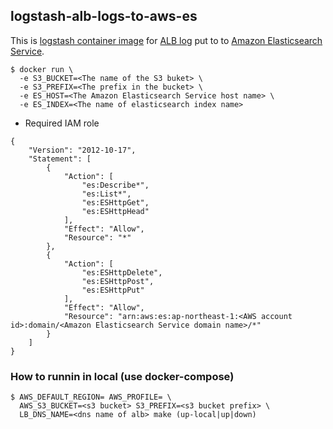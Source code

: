 ## logstash-alb-logs-to-aws-es

This is [logstash container image](https://www.elastic.co/guide/en/logstash/current/docker.html) for [ALB log](https://docs.aws.amazon.com/elasticloadbalancing/latest/application/load-balancer-access-logs.html) put to to [Amazon Elasticsearch Service](https://aws.amazon.com/elasticsearch-service/).


```
$ docker run \
  -e S3_BUCKET=<The name of the S3 buket> \
  -e S3_PREFIX=<The prefix in the bucket> \
  -e ES_HOST=<The Amazon Elasticsearch Service host name> \
  -e ES_INDEX=<The name of elasticsearch index name>
```

* Required IAM role

```
{
    "Version": "2012-10-17",
    "Statement": [
        {
            "Action": [
                "es:Describe*",
                "es:List*",
                "es:ESHttpGet",
                "es:ESHttpHead"
            ],
            "Effect": "Allow",
            "Resource": "*"
        },
        {
            "Action": [
                "es:ESHttpDelete",
                "es:ESHttpPost",
                "es:ESHttpPut"
            ],
            "Effect": "Allow",
            "Resource": "arn:aws:es:ap-northeast-1:<AWS account id>:domain/<Amazon Elasticsearch Service domain name>/*"
        }
    ]
}
```


### How to runnin in local (use docker-compose)

```
$ AWS_DEFAULT_REGION= AWS_PROFILE= \
  AWS_S3_BUCKET=<s3 bucket> S3_PREFIX=<s3 bucket prefix> \
  LB_DNS_NAME=<dns name of alb> make (up-local|up|down)
```
